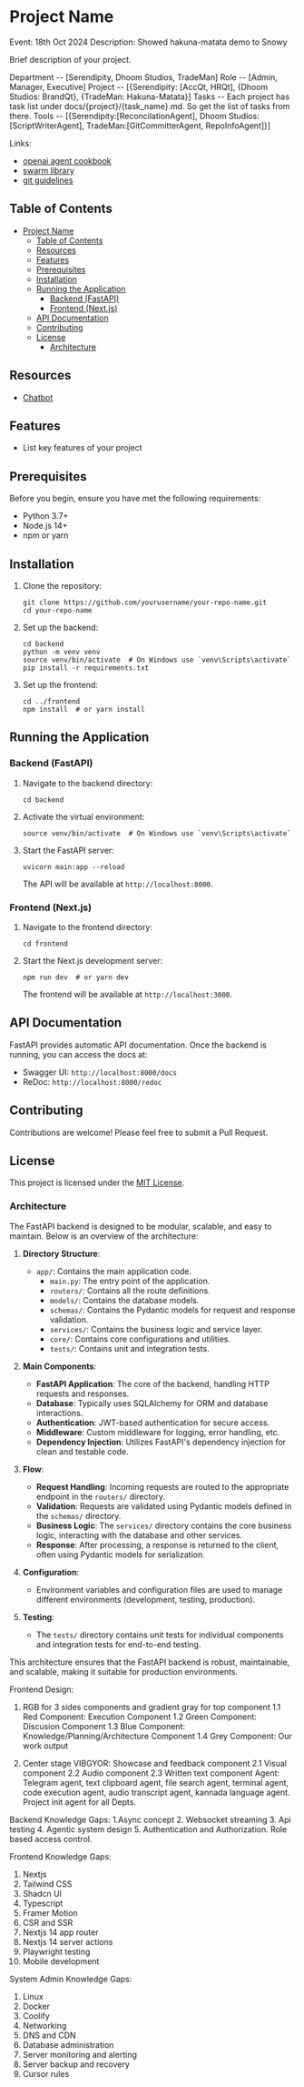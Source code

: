 # Project Name

Event: 18th Oct 2024
Description: Showed hakuna-matata demo to Snowy


Brief description of your project.

Department -- [Serendipity, Dhoom Studios, TradeMan]
Role -- [Admin, Manager, Executive]
Project -- [{Serendipity: [AccQt, HRQt], {Dhoom Studios: BrandQt}, {TradeMan: Hakuna-Matata}]
Tasks -- Each project has task list under docs/{project}/{task_name}.md. So get the list of tasks from there.
Tools -- [{Serendipity:[ReconcilationAgent], Dhoom Studios:[ScriptWriterAgent], TradeMan:[GitCommitterAgent, RepoInfoAgent]}]

Links:
- [openai agent cookbook](https://cookbook.openai.com/examples/orchestrating_agents)
- [swarm library](https://github.com/openai/swarm)
- [git guidelines](https://registerspill.thorstenball.com/p/how-i-use-git)

## Table of Contents

- [Project Name](#project-name)
  - [Table of Contents](#table-of-contents)
  - [Resources](#resources)
  - [Features](#features)
  - [Prerequisites](#prerequisites)
  - [Installation](#installation)
  - [Running the Application](#running-the-application)
    - [Backend (FastAPI)](#backend-fastapi)
    - [Frontend (Next.js)](#frontend-nextjs)
  - [API Documentation](#api-documentation)
  - [Contributing](#contributing)
  - [License](#license)
    - [Architecture](#architecture)

## Resources

- [Chatbot](https://github.com/jakobhoeg/shadcn-chat?tab=readme-ov-file)
## Features

- List key features of your project

## Prerequisites

Before you begin, ensure you have met the following requirements:

- Python 3.7+
- Node.js 14+
- npm or yarn

## Installation

1. Clone the repository:
   ```
   git clone https://github.com/yourusername/your-repo-name.git
   cd your-repo-name
   ```

2. Set up the backend:
   ```
   cd backend
   python -m venv venv
   source venv/bin/activate  # On Windows use `venv\Scripts\activate`
   pip install -r requirements.txt
   ```

3. Set up the frontend:
   ```
   cd ../frontend
   npm install  # or yarn install
   ```

## Running the Application

### Backend (FastAPI)

1. Navigate to the backend directory:
   ```
   cd backend
   ```

2. Activate the virtual environment:
   ```
   source venv/bin/activate  # On Windows use `venv\Scripts\activate`
   ```

3. Start the FastAPI server:
   ```
   uvicorn main:app --reload
   ```

   The API will be available at `http://localhost:8000`.

### Frontend (Next.js)

1. Navigate to the frontend directory:
   ```
   cd frontend
   ```

2. Start the Next.js development server:
   ```
   npm run dev  # or yarn dev
   ```

   The frontend will be available at `http://localhost:3000`.

## API Documentation

FastAPI provides automatic API documentation. Once the backend is running, you can access the docs at:

- Swagger UI: `http://localhost:8000/docs`
- ReDoc: `http://localhost:8000/redoc`

## Contributing

Contributions are welcome! Please feel free to submit a Pull Request.

## License

This project is licensed under the [MIT License](LICENSE).

### Architecture

The FastAPI backend is designed to be modular, scalable, and easy to maintain. Below is an overview of the architecture:

1. **Directory Structure**:
   - `app/`: Contains the main application code.
     - `main.py`: The entry point of the application.
     - `routers/`: Contains all the route definitions.
     - `models/`: Contains the database models.
     - `schemas/`: Contains the Pydantic models for request and response validation.
     - `services/`: Contains the business logic and service layer.
     - `core/`: Contains core configurations and utilities.
     - `tests/`: Contains unit and integration tests.

2. **Main Components**:
   - **FastAPI Application**: The core of the backend, handling HTTP requests and responses.
   - **Database**: Typically uses SQLAlchemy for ORM and database interactions.
   - **Authentication**: JWT-based authentication for secure access.
   - **Middleware**: Custom middleware for logging, error handling, etc.
   - **Dependency Injection**: Utilizes FastAPI's dependency injection for clean and testable code.

3. **Flow**:
   - **Request Handling**: Incoming requests are routed to the appropriate endpoint in the `routers/` directory.
   - **Validation**: Requests are validated using Pydantic models defined in the `schemas/` directory.
   - **Business Logic**: The `services/` directory contains the core business logic, interacting with the database and other services.
   - **Response**: After processing, a response is returned to the client, often using Pydantic models for serialization.

4. **Configuration**:
   - Environment variables and configuration files are used to manage different environments (development, testing, production).

5. **Testing**:
   - The `tests/` directory contains unit tests for individual components and integration tests for end-to-end testing.

This architecture ensures that the FastAPI backend is robust, maintainable, and scalable, making it suitable for production environments.

Frontend Design:
1. RGB for 3 sides components and gradient gray for top component
   1.1 Red Component: Execution Component
   1.2 Green Component: Discusion Component
   1.3 Blue Component: Knowledge/Planning/Architecture Component
   1.4 Grey Component: Our work output
   
2. Center stage VIBGYOR: Showcase and feedback component
   2.1 Visual component
   2.2 Audio component
   2.3 Written text component 
Agent: Telegram agent, text clipboard agent, file search agent, terminal agent, code execution agent, audio transcript agent, kannada language agent. Project init agent for all Depts.

Backend Knowledge Gaps:
1.Async concept
2. Websocket streaming
3. Api testing
4. Agentic system design
5. Authentication and Authorization. Role based access control.

Frontend Knowledge Gaps:
1. Nextjs
2. Tailwind CSS
3. Shadcn UI
4. Typescript
5. Framer Motion
6. CSR and SSR
7. Nextjs 14 app router
8. Nextjs 14 server actions
9. Playwright testing
10. Mobile development

System Admin Knowledge Gaps:
1. Linux
2. Docker
3. Coolify
4. Networking
5. DNS and CDN
6. Database administration
7. Server monitoring and alerting
8. Server backup and recovery
9. Cursor rules